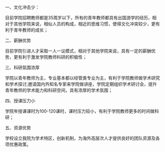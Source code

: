 一、文化冲击少：

目前学院招聘教师都是35周岁以下，所有的青年教师都具有出国游学的经历，相对于其他学院来说，相似人员的构成，相近的思维习惯，使得文化冲突较少，更有利于青年教师的成长；

二、薪酬优势

目前学院引进人才采取一人一议模式，相对于其他学院来说，具有一定的薪酬优势，更有利于激发学院教师科研的积极性；

三、科研氛围浓厚

学院以青年教师为主，专业基本都以经管类专业为主，有利于学院教师做学术研究和学术探讨;邀请国内外知名专家来学院做讲座，学院定期组织学术研讨会，提升青年教师的学术能力和科研空间，具有浓厚的学术氛围；

四、授课压力小

学院年授课课时为100-120课时，课时压力较小，有利于学院教师更多的时间做科研；

五、资源优势

学校设立我院为学术特区，创新机制，为海外高层次人才提供良好的团队资源及各项优惠政策。
